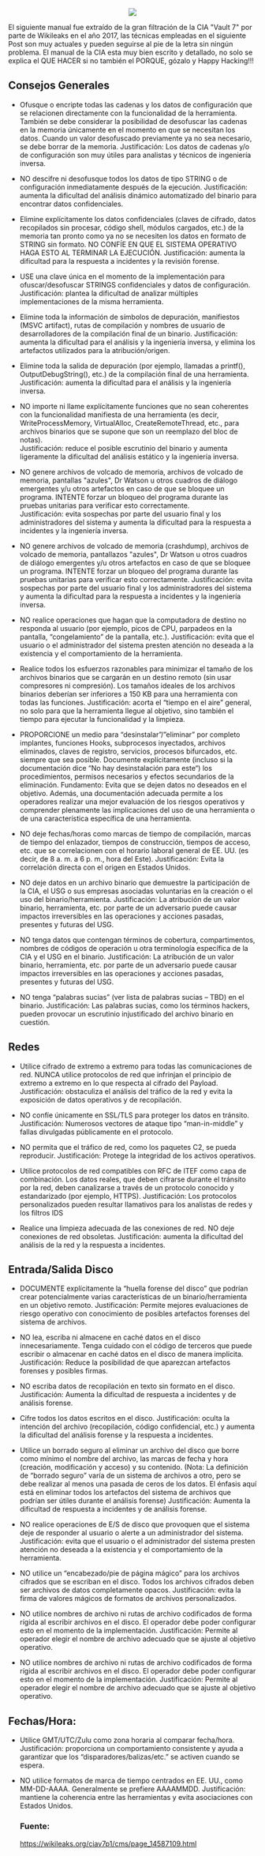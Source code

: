 <center><img src="https://wikileaks.org/ciav7p1/logo.png"></center>

El siguiente manual fue extraído de la gran filtración de la CIA "Vault 7" por parte de Wikileaks en el año 2017, las técnicas empleadas en el siguiente Post son muy actuales y pueden seguirse al pie de la letra sin ningún problema.
El manual de la CIA esta muy bien escrito y detallado, no solo se explica el QUE HACER si no también el PORQUE, gózalo y Happy Hacking!!!

## Consejos Generales


- Ofusque o encripte todas las cadenas y los datos de configuración que se relacionen directamente con la funcionalidad de la herramienta. También se debe considerar la posibilidad de desofuscar las cadenas en la memoria únicamente en el momento en que se necesitan los datos. Cuando un valor desofuscado previamente ya no sea necesario, se debe borrar de la memoria.
    Justificación: Los datos de cadenas y/o de configuración son muy útiles para analistas y técnicos de ingeniería inversa.



- NO descifre ni desofusque todos los datos de tipo STRING o de configuración inmediatamente después de la ejecución.
    Justificación: aumenta la dificultad del análisis dinámico automatizado del binario para encontrar datos confidenciales.


- Elimine explícitamente los datos confidenciales (claves de cifrado, datos recopilados sin procesar, código shell, módulos cargados, etc.) de la memoria tan pronto como ya no se necesiten los datos en formato de STRING sin formato. NO CONFÍE EN QUE EL SISTEMA OPERATIVO HAGA ESTO AL TERMINAR LA EJECUCIÓN.
    Justificación: aumenta la dificultad para la respuesta a incidentes y la revisión forense.


- USE una clave única en el momento de la implementación para ofuscar/desofuscar STRINGS confidenciales y datos de configuración.
    Justificación: plantea la dificultad de analizar múltiples implementaciones de la misma herramienta.



- Elimine toda la información de símbolos de depuración, manifiestos (MSVC artifact), rutas de compilación y nombres de usuario de desarrolladores de la compilación final de un binario.
    Justificación: aumenta la dificultad para el análisis y la ingeniería inversa, y elimina los artefactos utilizados para la atribución/origen.



- Elimine toda la salida de depuración (por ejemplo, llamadas a printf(), OutputDebugString(), etc.) de la compilación final de una herramienta.    
    Justificación: aumenta la dificultad para el análisis y la ingeniería inversa.



- NO importe ni llame explícitamente funciones que no sean coherentes con la funcionalidad manifiesta de una herramienta (es decir, WriteProcessMemory, VirtualAlloc, CreateRemoteThread, etc., para archivos binarios que se supone que son un reemplazo del bloc de notas).    
    Justificación: reduce el posible escrutinio del binario y aumenta ligeramente la dificultad del análisis estático y la ingeniería inversa.


- NO genere archivos de volcado de memoria, archivos de volcado de memoria, pantallas "azules", Dr Watson u otros cuadros de diálogo emergentes y/u otros artefactos en caso de que se bloquee un programa. INTENTE forzar un bloqueo del programa durante las pruebas unitarias para verificar esto correctamente.    
    Justificación: evita sospechas por parte del usuario final y los administradores del sistema y aumenta la dificultad para la respuesta a incidentes y la ingeniería inversa.



- NO genere archivos de volcado de memoria (crashdump), archivos de volcado de memoria, pantallazos "azules", Dr Watson u otros cuadros de diálogo emergentes y/u otros artefactos en caso de que se bloquee un programa. INTENTE forzar un bloqueo del programa durante las pruebas unitarias para verificar esto correctamente. 
    Justificación: evita sospechas por parte del usuario final y los administradores del sistema y aumenta la dificultad para la respuesta a incidentes y la ingeniería inversa.


- NO realice operaciones que hagan que la computadora de destino no responda al usuario (por ejemplo, picos de CPU, parpadeos en la pantalla, “congelamiento” de la pantalla, etc.).
    Justificación: evita que el usuario o el administrador del sistema presten atención no deseada a la existencia y el comportamiento de la herramienta.


- Realice todos los esfuerzos razonables para minimizar el tamaño de los archivos binarios que se cargarán en un destino remoto (sin usar compresores ni compresión). Los tamaños ideales de los archivos binarios deberían ser inferiores a 150 KB para una herramienta con todas las funciones.
    Justificación: acorta el “tiempo en el aire” general, no solo para que la herramienta llegue al objetivo, sino también el tiempo para ejecutar la funcionalidad y la limpieza.


- PROPORCIONE un medio para “desinstalar”/”eliminar” por completo implantes, funciones Hooks, subprocesos inyectados, archivos eliminados, claves de registro, servicios, procesos bifurcados, etc. siempre que sea posible. Documente explícitamente (incluso si la documentación dice “No hay desinstalación para este“) los procedimientos, permisos necesarios y efectos secundarios de la eliminación.
    Fundamento: Evita que se dejen datos no deseados en el objetivo. Además, una documentación adecuada permite a los operadores realizar una mejor evaluación de los riesgos operativos y comprender plenamente las implicaciones del uso de una herramienta o de una característica específica de una herramienta.


- NO deje fechas/horas como marcas de tiempo de compilación, marcas de tiempo del enlazador, tiempos de construcción, tiempos de acceso, etc. que se correlacionen con el horario laboral general de EE. UU. (es decir, de 8 a. m. a 6 p. m., hora del Este).
    Justificación: Evita la correlación directa con el origen en Estados Unidos.


- NO deje datos en un archivo binario que demuestre la participación de la CIA, el USG o sus empresas asociadas voluntarias en la creación o el uso del binario/herramienta.
    Justificación: La atribución de un valor binario, herramienta, etc. por parte de un adversario puede causar impactos irreversibles en las operaciones y acciones pasadas, presentes y futuras del USG.

- NO tenga datos que contengan términos de cobertura, compartimentos, nombres de códigos de operación u otra terminología específica de la CIA y el USG en el binario.
    Justificación: La atribución de un valor binario, herramienta, etc. por parte de un adversario puede causar impactos irreversibles en las operaciones y acciones pasadas, presentes y futuras del USG.

- NO tenga “palabras sucias” (ver lista de palabras sucias – TBD) en el binario.
    Justificación: Las palabras sucias, como los términos hackers, pueden provocar un escrutinio injustificado del archivo binario en cuestión.

## Redes 

- Utilice cifrado de extremo a extremo para todas las comunicaciones de red. NUNCA utilice protocolos de red que infrinjan el principio de extremo a extremo en lo que respecta al cifrado del Payload.
    Justificación: obstaculiza el análisis del tráfico de la red y evita la exposición de datos operativos y de recopilación.

- NO confíe únicamente en SSL/TLS para proteger los datos en tránsito.
    Justificación: Numerosos vectores de ataque tipo “man-in-middle” y fallas divulgadas públicamente en el protocolo.

- NO permita que el tráfico de red, como los paquetes C2, se pueda reproducir.
    Justificación: Protege la integridad de los activos operativos.

- Utilice protocolos de red compatibles con RFC de ITEF como capa de combinación. Los datos reales, que deben cifrarse durante el tránsito por la red, deben canalizarse a través de un protocolo conocido y estandarizado (por ejemplo, HTTPS).
    Justificación: Los protocolos personalizados pueden resultar llamativos para los analistas de redes y los filtros IDS

- Realice una limpieza adecuada de las conexiones de red. NO deje conexiones de red obsoletas.
    Justificación: aumenta la dificultad del análisis de la red y la respuesta a incidentes.

## Entrada/Salida Disco

- DOCUMENTE explícitamente la “huella forense del disco” que podrían crear potencialmente varias características de un binario/herramienta en un objetivo remoto.
    Justificación: Permite mejores evaluaciones de riesgo operativo con conocimiento de posibles artefactos forenses del sistema de archivos.

- NO lea, escriba ni almacene en caché datos en el disco innecesariamente. Tenga cuidado con el código de terceros que puede escribir o almacenar en caché datos en el disco de manera implícita.
    Justificación: Reduce la posibilidad de que aparezcan artefactos forenses y posibles firmas.

- NO escriba datos de recopilación en texto sin formato en el disco.
    Justificación: Aumenta la dificultad de respuesta a incidentes y de análisis forense.

- Cifre todos los datos escritos en el disco.
    Justificación: oculta la intención del archivo (recopilación, código confidencial, etc.) y aumenta la dificultad del análisis forense y la respuesta a incidentes.

- Utilice un borrado seguro al eliminar un archivo del disco que borre como mínimo el nombre del archivo, las marcas de fecha y hora (creación, modificación y acceso) y su contenido. (Nota: La definición de “borrado seguro” varía de un sistema de archivos a otro, pero se debe realizar al menos una pasada de ceros de los datos. El énfasis aquí está en eliminar todos los artefactos del sistema de archivos que podrían ser útiles durante el análisis forense)
    Justificación: Aumenta la dificultad de respuesta a incidentes y de análisis forense.


- NO realice operaciones de E/S de disco que provoquen que el sistema deje de responder al usuario o alerte a un administrador del sistema.
    Justificación: evita que el usuario o el administrador del sistema presten atención no deseada a la existencia y el comportamiento de la herramienta.

- NO utilice un “encabezado/pie de página mágico” para los archivos cifrados que se escriban en el disco. Todos los archivos cifrados deben ser archivos de datos completamente opacos.
    Justificación: evita la firma de valores mágicos de formatos de archivos personalizados.

- NO utilice nombres de archivo ni rutas de archivo codificados de forma rígida al escribir archivos en el disco. El operador debe poder configurar esto en el momento de la implementación.
    Justificación: Permite al operador elegir el nombre de archivo adecuado que se ajuste al objetivo operativo.

- NO utilice nombres de archivo ni rutas de archivo codificados de forma rígida al escribir archivos en el disco. El operador debe poder configurar esto en el momento de la implementación. 
    Justificación: Permite al operador elegir el nombre de archivo adecuado que se ajuste al objetivo operativo.


## Fechas/Hora:

- Utilice GMT/UTC/Zulu como zona horaria al comparar fecha/hora.
    Justificación: proporciona un comportamiento consistente y ayuda a garantizar que los “disparadores/balizas/etc.” se activen cuando se espera.
    
- NO utilice formatos de marca de tiempo centrados en EE. UU., como MM-DD-AAAA. Generalmente se prefiere AAAAMMDD.
    Justificación: mantiene la coherencia entre las herramientas y evita asociaciones con Estados Unidos.




  ### Fuente:
  https://wikileaks.org/ciav7p1/cms/page_14587109.html
